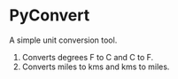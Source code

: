 PyConvert
========

A simple unit conversion tool.

1. Converts degrees F to C and C to F.
2. Converts miles to kms and kms to miles.